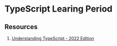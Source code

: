 # TypeScript Learing Period 

## Resources 

1. [Understanding TypeScript - 2022 Edition](https://www.udemy.com/course/understanding-typescript/) 